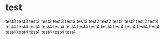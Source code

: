 # test

test3 
test3 
test3 
test3 
test3 
test3 
test3 
test2
test2
test2
test2
test2
test4
test4
test4
test4
test4
test4
test4
test4
test4
test4
test4
test4
test4
test4
test4
test4
test4
test4
test4
test4
